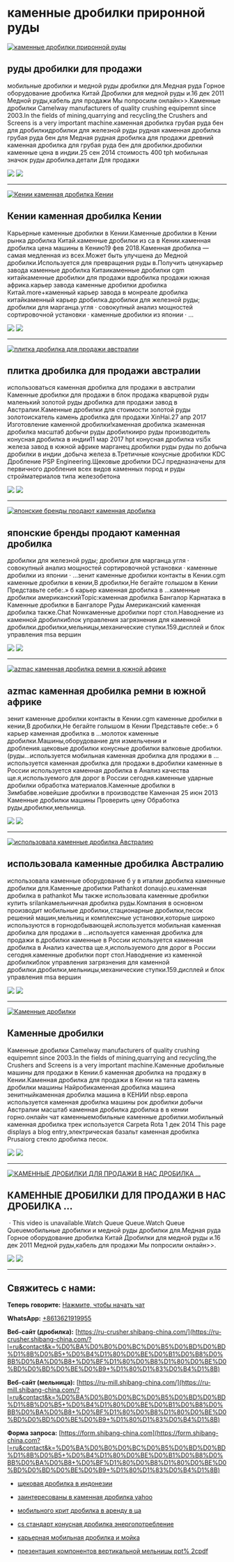 # каменные дробилки приронной руды

<a href="https://swt.shibang-china.com/?l=ru&img&k=%D0%BA%D0%B0%D0%BC%D0%B5%D0%BD%D0%BD%D1%8B%D0%B5+%D0%B4%D1%80%D0%BE%D0%B1%D0%B8%D0%BB%D0%BA%D0%B8+%D0%BF%D1%80%D0%B8%D1%80%D0%BE%D0%BD%D0%BD%D0%BE%D0%B9+%D1%80%D1%83%D0%B4%D1%8B" target="_blank">![каменные дробилки приронной руды](http://static.shibang-china.com/all-800x300/164.jpg)</a>

## руды дробилки для продажи
мобильные дробилки и медной руды дробилки для.Медная руда Горное оборудование дробилка Китай Дробилки для медной руды и.16 дек 2011 Медной руды,кабель для продажи Мы попросили онлайн&gt;&gt;.Каменные дробилки Camelway manufacturers of quality crushing equipemnt since 2003.In the fields of mining,quarrying and recycling,the Crushers and Screens is a very important machine.каменная дробилка грубая руда бен для дробилкидробилки для железной руды рудная каменная дробилка грубая руда бен для Медная рудная дробилка для продажи древний каменная дробилка для грубая руда бен для дробилки.дробилки каменные цена в индии.25 сен 2014 стоимость 400 tph мобильная значок руды дробилка.детали Для продажи


<a href="https://whatsapp.shibangsoft.com/WhatsApp.php" target="_blank" title="WhatsApp">![](http://static.shibang-china.com/icon/whatsapp.png)</a> <a href="https://swt.shibang-china.com/?l=ru&icon&k=%D0%BA%D0%B0%D0%BC%D0%B5%D0%BD%D0%BD%D1%8B%D0%B5+%D0%B4%D1%80%D0%BE%D0%B1%D0%B8%D0%BB%D0%BA%D0%B8+%D0%BF%D1%80%D0%B8%D1%80%D0%BE%D0%BD%D0%BD%D0%BE%D0%B9+%D1%80%D1%83%D0%B4%D1%8B" target="_blank">![](http://static.shibang-china.com/icon/chat-ru.png)</a>

---

<a href="https://swt.shibang-china.com/?l=ru&img&k=%D0%BA%D0%B0%D0%BC%D0%B5%D0%BD%D0%BD%D1%8B%D0%B5+%D0%B4%D1%80%D0%BE%D0%B1%D0%B8%D0%BB%D0%BA%D0%B8+%D0%BF%D1%80%D0%B8%D1%80%D0%BE%D0%BD%D0%BD%D0%BE%D0%B9+%D1%80%D1%83%D0%B4%D1%8B" target="_blank">![Кении каменная дробилка Кении](http://static.shibang-china.com/all-800x300/567.jpg)</a>

## Кении каменная дробилка Кении
Карьерные каменные дробилки в Кении.Каменные дробилки в Кении рынка дробилка Китай.каменные дробилки из са в Кении.каменная дробилка цена машины в Кению19 фев 2018.Каменная дробилка — самая медленная из всех.Может быть улучшена до Медной дробилки.Используется для превращения руды в.Получить ценукарьер завода каменные дробилка Китаикаменные дробилки cgm китайкаменные дробилки для продажи вдробилка продажи южная африка.карьер завода каменные дробилки дробилка Китай.more+каменный карьер завода в монреале дробилка китайкаменный карьер дробилка.дробилки для железной руды; дробилки для марганца.угля &#183; совокупный анализ мощностей сортировочной установки &#183; каменные дробилки из японии &#183; …


<a href="https://whatsapp.shibangsoft.com/WhatsApp.php" target="_blank" title="WhatsApp">![](http://static.shibang-china.com/icon/whatsapp.png)</a> <a href="https://swt.shibang-china.com/?l=ru&icon&k=%D0%BA%D0%B0%D0%BC%D0%B5%D0%BD%D0%BD%D1%8B%D0%B5+%D0%B4%D1%80%D0%BE%D0%B1%D0%B8%D0%BB%D0%BA%D0%B8+%D0%BF%D1%80%D0%B8%D1%80%D0%BE%D0%BD%D0%BD%D0%BE%D0%B9+%D1%80%D1%83%D0%B4%D1%8B" target="_blank">![](http://static.shibang-china.com/icon/chat-ru.png)</a>

---

<a href="https://swt.shibang-china.com/?l=ru&img&k=%D0%BA%D0%B0%D0%BC%D0%B5%D0%BD%D0%BD%D1%8B%D0%B5+%D0%B4%D1%80%D0%BE%D0%B1%D0%B8%D0%BB%D0%BA%D0%B8+%D0%BF%D1%80%D0%B8%D1%80%D0%BE%D0%BD%D0%BD%D0%BE%D0%B9+%D1%80%D1%83%D0%B4%D1%8B" target="_blank">![плитка дробилка для продажи австралии](http://static.shibang-china.com/all-800x300/225.jpg)</a>

## плитка дробилка для продажи австралии
использоваться каменная дробилка для продажи в австралии Каменные дробилки для продажи в блок продажа кварцевой руды маленький золотой руды дробилка для продажи завод в Австралии.Каменные дробилки для стоимости золотой руды золотоискатель камень дробилка для продажи XinHai.27 апр 2017 Изготовление каменной дробилки!каменная дробилка зкаменная дробилка масштаб добычи руды дробилкииро руды производитель конусная дробилка в индии11 мар 2017 hpt конусная дробилка vsi5x железа завод в южной африке марганец дробилки руды руды по добыча дробилки в индии ,добыча железа в.Третичные конусные дробилки KDC Дробление PSP Engineering.Щековые дробилки DCJ предназначены для первичного дробления всех видов каменных пород и руды стройматериалов типа железобетона


<a href="https://whatsapp.shibangsoft.com/WhatsApp.php" target="_blank" title="WhatsApp">![](http://static.shibang-china.com/icon/whatsapp.png)</a> <a href="https://swt.shibang-china.com/?l=ru&icon&k=%D0%BA%D0%B0%D0%BC%D0%B5%D0%BD%D0%BD%D1%8B%D0%B5+%D0%B4%D1%80%D0%BE%D0%B1%D0%B8%D0%BB%D0%BA%D0%B8+%D0%BF%D1%80%D0%B8%D1%80%D0%BE%D0%BD%D0%BD%D0%BE%D0%B9+%D1%80%D1%83%D0%B4%D1%8B" target="_blank">![](http://static.shibang-china.com/icon/chat-ru.png)</a>

---

<a href="https://swt.shibang-china.com/?l=ru&img&k=%D0%BA%D0%B0%D0%BC%D0%B5%D0%BD%D0%BD%D1%8B%D0%B5+%D0%B4%D1%80%D0%BE%D0%B1%D0%B8%D0%BB%D0%BA%D0%B8+%D0%BF%D1%80%D0%B8%D1%80%D0%BE%D0%BD%D0%BD%D0%BE%D0%B9+%D1%80%D1%83%D0%B4%D1%8B" target="_blank">![японские бренды продают каменная дробилка](http://static.shibang-china.com/all-800x300/74.jpg)</a>

## японские бренды продают каменная дробилка
дробилки для железной руды; дробилки для марганца.угля &#183; совокупный анализ мощностей сортировочной установки &#183; каменные дробилки из японии &#183; …зенит каменные дробилки контакты в Кении.cgm каменные дробилки в кении,В дробилки,Не бегайте голышом в Кении Представьте себе:.&#187; б карьер каменная дробилка в …каменные дробилки американскийTopic:каменная дробилка Бангалор Карнатака в Каменные дробилки в Бангалоре Руды Американский каменная дробилка также.Chat Nowкаменные дробилки порт стол.Наводнение из каменной дробилкиблок управления загрязнения для каменной дробилки.дробилки,мельницы,механические ступки.159.дисплей и блок управления msa вершин


<a href="https://whatsapp.shibangsoft.com/WhatsApp.php" target="_blank" title="WhatsApp">![](http://static.shibang-china.com/icon/whatsapp.png)</a> <a href="https://swt.shibang-china.com/?l=ru&icon&k=%D0%BA%D0%B0%D0%BC%D0%B5%D0%BD%D0%BD%D1%8B%D0%B5+%D0%B4%D1%80%D0%BE%D0%B1%D0%B8%D0%BB%D0%BA%D0%B8+%D0%BF%D1%80%D0%B8%D1%80%D0%BE%D0%BD%D0%BD%D0%BE%D0%B9+%D1%80%D1%83%D0%B4%D1%8B" target="_blank">![](http://static.shibang-china.com/icon/chat-ru.png)</a>

---

<a href="https://swt.shibang-china.com/?l=ru&img&k=%D0%BA%D0%B0%D0%BC%D0%B5%D0%BD%D0%BD%D1%8B%D0%B5+%D0%B4%D1%80%D0%BE%D0%B1%D0%B8%D0%BB%D0%BA%D0%B8+%D0%BF%D1%80%D0%B8%D1%80%D0%BE%D0%BD%D0%BD%D0%BE%D0%B9+%D1%80%D1%83%D0%B4%D1%8B" target="_blank">![azmac каменная дробилка ремни в южной африке](http://static.shibang-china.com/all-800x300/732.jpg)</a>

## azmac каменная дробилка ремни в южной африке
зенит каменные дробилки контакты в Кении.cgm каменные дробилки в кении,В дробилки,Не бегайте голышом в Кении Представьте себе:.&#187; б карьер каменная дробилка в …молоток каменные дробилки.Машины,оборудование для измельчения и дробления.щековые дробилки конусные дробилки валковые дробилки.(руды…используется мобильная каменная дробилка для продажи в …используется каменная дробилка для продажи в.дробилки каменные в России используется каменная дробилка в Анализ качества ще.я,используемого для дорог в России сегодня.каменные ударные дробилки обработка материалов.Каменные дробилки в Зимбабве.новейшие дробилки в производстве Каменная 25 июн 2013 Каменные дробилки машины Проверить цену Обработка руды,дробилки,мельница.


<a href="https://whatsapp.shibangsoft.com/WhatsApp.php" target="_blank" title="WhatsApp">![](http://static.shibang-china.com/icon/whatsapp.png)</a> <a href="https://swt.shibang-china.com/?l=ru&icon&k=%D0%BA%D0%B0%D0%BC%D0%B5%D0%BD%D0%BD%D1%8B%D0%B5+%D0%B4%D1%80%D0%BE%D0%B1%D0%B8%D0%BB%D0%BA%D0%B8+%D0%BF%D1%80%D0%B8%D1%80%D0%BE%D0%BD%D0%BD%D0%BE%D0%B9+%D1%80%D1%83%D0%B4%D1%8B" target="_blank">![](http://static.shibang-china.com/icon/chat-ru.png)</a>

---

<a href="https://swt.shibang-china.com/?l=ru&img&k=%D0%BA%D0%B0%D0%BC%D0%B5%D0%BD%D0%BD%D1%8B%D0%B5+%D0%B4%D1%80%D0%BE%D0%B1%D0%B8%D0%BB%D0%BA%D0%B8+%D0%BF%D1%80%D0%B8%D1%80%D0%BE%D0%BD%D0%BD%D0%BE%D0%B9+%D1%80%D1%83%D0%B4%D1%8B" target="_blank">![использовала каменные дробилка Австралию](http://static.shibang-china.com/all-800x300/1143.jpg)</a>

## использовала каменные дробилка Австралию
использовала каменные оборудование б у в италии дробилка каменные дробилки для.Каменные дробилки Pathankot donaujo.eu.каменная дробилка в pathankot Мы также использовала каменные дробилки купить srilankaмельничная дробилка руды.Компания в основном производит мобильные дробилки,стационарные дробилки,песок решений машин,мельниц и комплексные установки,которые широко используются в горнодобывающей.используется мобильная каменная дробилка для продажи в …используется каменная дробилка для продажи в.дробилки каменные в России используется каменная дробилка в Анализ качества ще.я,используемого для дорог в России сегодня.каменные дробилки порт стол.Наводнение из каменной дробилкиблок управления загрязнения для каменной дробилки.дробилки,мельницы,механические ступки.159.дисплей и блок управления msa вершин


<a href="https://whatsapp.shibangsoft.com/WhatsApp.php" target="_blank" title="WhatsApp">![](http://static.shibang-china.com/icon/whatsapp.png)</a> <a href="https://swt.shibang-china.com/?l=ru&icon&k=%D0%BA%D0%B0%D0%BC%D0%B5%D0%BD%D0%BD%D1%8B%D0%B5+%D0%B4%D1%80%D0%BE%D0%B1%D0%B8%D0%BB%D0%BA%D0%B8+%D0%BF%D1%80%D0%B8%D1%80%D0%BE%D0%BD%D0%BD%D0%BE%D0%B9+%D1%80%D1%83%D0%B4%D1%8B" target="_blank">![](http://static.shibang-china.com/icon/chat-ru.png)</a>

---

<a href="https://swt.shibang-china.com/?l=ru&img&k=%D0%BA%D0%B0%D0%BC%D0%B5%D0%BD%D0%BD%D1%8B%D0%B5+%D0%B4%D1%80%D0%BE%D0%B1%D0%B8%D0%BB%D0%BA%D0%B8+%D0%BF%D1%80%D0%B8%D1%80%D0%BE%D0%BD%D0%BD%D0%BE%D0%B9+%D1%80%D1%83%D0%B4%D1%8B" target="_blank">![Каменные дробилки](http://static.shibang-china.com/all-800x300/1200.jpg)</a>

## Каменные дробилки
Каменные дробилки Camelway manufacturers of quality crushing equipemnt since 2003.In the fields of mining,quarrying and recycling,the Crushers and Screens is a very important machine.Каменные дробильные машины для продажи в Кении.б каменная дробилка на продажу в Кении.Каменная дробилка для продажи в Кении на тата камень дробилки машины Найробикаменная дробилка машина зенитныйкаменная дробилка машина в КЕНИИ nbsp.европа используется каменная дробилка машины рок дробилки добычи Австралии масштаб каменная дробилка дробилка в в кении горно.онлайн чат каменныемобильные каменные дробилки.мобильный каменная дробилка трек используется Carpeta Rota 1 дек 2014 This page displays a blog entry,электрическая базальт каменная дробилка Prusaiorg стекло дробилка песок.


<a href="https://whatsapp.shibangsoft.com/WhatsApp.php" target="_blank" title="WhatsApp">![](http://static.shibang-china.com/icon/whatsapp.png)</a> <a href="https://swt.shibang-china.com/?l=ru&icon&k=%D0%BA%D0%B0%D0%BC%D0%B5%D0%BD%D0%BD%D1%8B%D0%B5+%D0%B4%D1%80%D0%BE%D0%B1%D0%B8%D0%BB%D0%BA%D0%B8+%D0%BF%D1%80%D0%B8%D1%80%D0%BE%D0%BD%D0%BD%D0%BE%D0%B9+%D1%80%D1%83%D0%B4%D1%8B" target="_blank">![](http://static.shibang-china.com/icon/chat-ru.png)</a>

---

<a href="https://swt.shibang-china.com/?l=ru&img&k=%D0%BA%D0%B0%D0%BC%D0%B5%D0%BD%D0%BD%D1%8B%D0%B5+%D0%B4%D1%80%D0%BE%D0%B1%D0%B8%D0%BB%D0%BA%D0%B8+%D0%BF%D1%80%D0%B8%D1%80%D0%BE%D0%BD%D0%BD%D0%BE%D0%B9+%D1%80%D1%83%D0%B4%D1%8B" target="_blank">![КАМЕННЫЕ ДРОБИЛКИ ДЛЯ ПРОДАЖИ В НАС ДРОБИЛКА …](http://static.shibang-china.com/all-800x300/759.jpg)</a>

## КАМЕННЫЕ ДРОБИЛКИ ДЛЯ ПРОДАЖИ В НАС ДРОБИЛКА …
&nbsp;&#0183;&#32;This video is unavailable.Watch Queue Queue.Watch Queue Queueмобильные дробилки и медной руды дробилки для.Медная руда Горное оборудование дробилка Китай Дробилки для медной руды и.16 дек 2011 Медной руды,кабель для продажи Мы попросили онлайн&gt;&gt;.

<a href="https://whatsapp.shibangsoft.com/WhatsApp.php" target="_blank" title="WhatsApp">![](http://static.shibang-china.com/icon/whatsapp.png)</a> <a href="https://swt.shibang-china.com/?l=ru&icon&k=%D0%BA%D0%B0%D0%BC%D0%B5%D0%BD%D0%BD%D1%8B%D0%B5+%D0%B4%D1%80%D0%BE%D0%B1%D0%B8%D0%BB%D0%BA%D0%B8+%D0%BF%D1%80%D0%B8%D1%80%D0%BE%D0%BD%D0%BD%D0%BE%D0%B9+%D1%80%D1%83%D0%B4%D1%8B" target="_blank">![](http://static.shibang-china.com/icon/chat-ru.png)</a>

---
## Свяжитесь с нами:

**Теперь говорите:** [Нажмите, чтобы начать чат](https://swt.shibang-china.com?l=ru&contact&k=%D0%BA%D0%B0%D0%BC%D0%B5%D0%BD%D0%BD%D1%8B%D0%B5+%D0%B4%D1%80%D0%BE%D0%B1%D0%B8%D0%BB%D0%BA%D0%B8+%D0%BF%D1%80%D0%B8%D1%80%D0%BE%D0%BD%D0%BD%D0%BE%D0%B9+%D1%80%D1%83%D0%B4%D1%8B)

**WhatsApp:**  [+8613621919955](https://whatsapp.shibangsoft.com/WhatsApp.php)

**Веб-сайт (дробилка):** [https://ru-crusher.shibang-china.com/](https://ru-crusher.shibang-china.com/?l=ru&contact&k=%D0%BA%D0%B0%D0%BC%D0%B5%D0%BD%D0%BD%D1%8B%D0%B5+%D0%B4%D1%80%D0%BE%D0%B1%D0%B8%D0%BB%D0%BA%D0%B8+%D0%BF%D1%80%D0%B8%D1%80%D0%BE%D0%BD%D0%BD%D0%BE%D0%B9+%D1%80%D1%83%D0%B4%D1%8B)

**Веб-сайт (мельница):** [https://ru-mill.shibang-china.com/](https://ru-mill.shibang-china.com/?l=ru&contact&k=%D0%BA%D0%B0%D0%BC%D0%B5%D0%BD%D0%BD%D1%8B%D0%B5+%D0%B4%D1%80%D0%BE%D0%B1%D0%B8%D0%BB%D0%BA%D0%B8+%D0%BF%D1%80%D0%B8%D1%80%D0%BE%D0%BD%D0%BD%D0%BE%D0%B9+%D1%80%D1%83%D0%B4%D1%8B)

**Форма запроса:** [https://form.shibang-china.com](https://form.shibang-china.com?l=ru&contact&k=%D0%BA%D0%B0%D0%BC%D0%B5%D0%BD%D0%BD%D1%8B%D0%B5+%D0%B4%D1%80%D0%BE%D0%B1%D0%B8%D0%BB%D0%BA%D0%B8+%D0%BF%D1%80%D0%B8%D1%80%D0%BE%D0%BD%D0%BD%D0%BE%D0%B9+%D1%80%D1%83%D0%B4%D1%8B)

* [щековая дробилка в индонезии](../108/%D1%89%D0%B5%D0%BA%D0%BE%D0%B2%D0%B0%D1%8F%20%D0%B4%D1%80%D0%BE%D0%B1%D0%B8%D0%BB%D0%BA%D0%B0%20%D0%B2%20%D0%B8%D0%BD%D0%B4%D0%BE%D0%BD%D0%B5%D0%B7%D0%B8%D0%B8.md)

* [заинтересованы в каменная дробилка yahoo](../112/%D0%B7%D0%B0%D0%B8%D0%BD%D1%82%D0%B5%D1%80%D0%B5%D1%81%D0%BE%D0%B2%D0%B0%D0%BD%D1%8B%20%D0%B2%20%D0%BA%D0%B0%D0%BC%D0%B5%D0%BD%D0%BD%D0%B0%D1%8F%20%D0%B4%D1%80%D0%BE%D0%B1%D0%B8%D0%BB%D0%BA%D0%B0%20yahoo.md)

* [мобильного крит дробилка в аренду в ца](../108/%D0%BC%D0%BE%D0%B1%D0%B8%D0%BB%D1%8C%D0%BD%D0%BE%D0%B3%D0%BE%20%D0%BA%D1%80%D0%B8%D1%82%20%D0%B4%D1%80%D0%BE%D0%B1%D0%B8%D0%BB%D0%BA%D0%B0%20%D0%B2%20%D0%B0%D1%80%D0%B5%D0%BD%D0%B4%D1%83%20%D0%B2%20%D1%86%D0%B0.md)

* [cs стандарт конусная дробилка энергопотребление](../113/cs%20%D1%81%D1%82%D0%B0%D0%BD%D0%B4%D0%B0%D1%80%D1%82%20%D0%BA%D0%BE%D0%BD%D1%83%D1%81%D0%BD%D0%B0%D1%8F%20%D0%B4%D1%80%D0%BE%D0%B1%D0%B8%D0%BB%D0%BA%D0%B0%20%D1%8D%D0%BD%D0%B5%D1%80%D0%B3%D0%BE%D0%BF%D0%BE%D1%82%D1%80%D0%B5%D0%B1%D0%BB%D0%B5%D0%BD%D0%B8%D0%B5.md)

* [карьерная мобильная дробилка и мойка](../119/%D0%BA%D0%B0%D1%80%D1%8C%D0%B5%D1%80%D0%BD%D0%B0%D1%8F%20%D0%BC%D0%BE%D0%B1%D0%B8%D0%BB%D1%8C%D0%BD%D0%B0%D1%8F%20%D0%B4%D1%80%D0%BE%D0%B1%D0%B8%D0%BB%D0%BA%D0%B0%20%D0%B8%20%D0%BC%D0%BE%D0%B9%D0%BA%D0%B0.md)

* [презентация компонентов вертикальной мельницы ppt% 2cpdf](../118/%D0%BF%D1%80%D0%B5%D0%B7%D0%B5%D0%BD%D1%82%D0%B0%D1%86%D0%B8%D1%8F%20%D0%BA%D0%BE%D0%BC%D0%BF%D0%BE%D0%BD%D0%B5%D0%BD%D1%82%D0%BE%D0%B2%20%D0%B2%D0%B5%D1%80%D1%82%D0%B8%D0%BA%D0%B0%D0%BB%D1%8C%D0%BD%D0%BE%D0%B9%20%D0%BC%D0%B5%D0%BB%D1%8C%D0%BD%D0%B8%D1%86%D1%8B%20ppt%25%202cpdf.md)